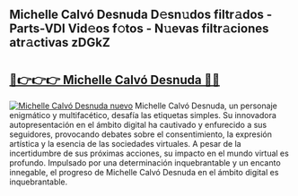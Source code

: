 ## Michelle Calvó Desnuda D𝚎sn𝚞dos filtr𝚊dos - Parts-VDI Vid𝚎os f𝚘tos - N𝚞evas filtr𝚊ciones atr𝚊ctivas zDGkZ

# <h2><a href="http://mbd8e0.tromn.icu/?c=Michelle+Calv%c3%b3+Desnuda">🔗👉👉👉 Michelle Calvó Desnuda 🔗🔗</a></h2>

[![Michelle Calvó Desnuda nuevo](https://i.imgur.com/pEAQMta.gif)](http://mbd8e0.tromn.icu/?c=Michelle+Calv%c3%b3+Desnuda)
Michelle Calvó Desnuda, un personaje enigmático y multifacético, desafía las etiquetas simples. Su innovadora autopresentación en el ámbito digital ha cautivado y enfurecido a sus seguidores, provocando debates sobre el consentimiento, la expresión artística y la esencia de las sociedades virtuales. A pesar de la incertidumbre de sus próximas acciones, su impacto en el mundo virtual es profundo. Impulsado por una determinación inquebrantable y un encanto innegable, el progreso de Michelle Calvó Desnuda en el ámbito digital es inquebrantable.
